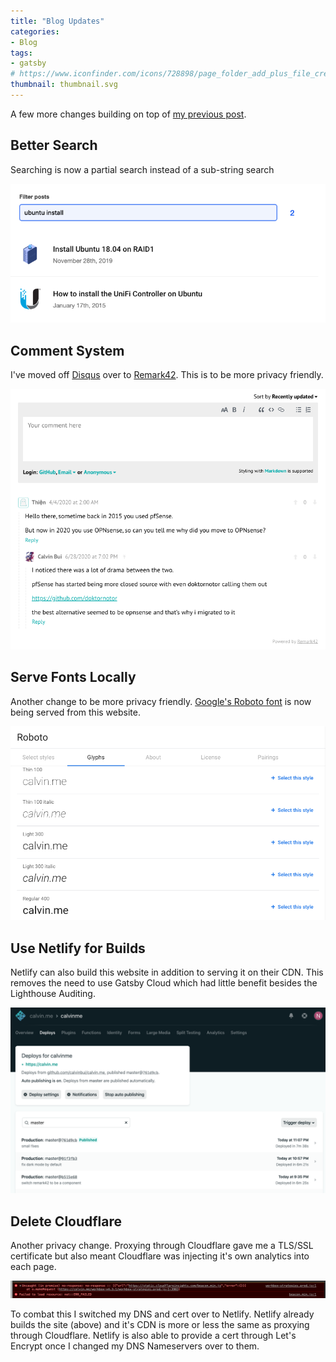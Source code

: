 ```yaml
---
title: "Blog Updates"
categories:
- Blog
tags:
- gatsby
# https://www.iconfinder.com/icons/728898/page_folder_add_plus_file_create_new_icon
thumbnail: thumbnail.svg
---
```


A few more changes building on top of [my previous post](/now-powered-by-gatsby).

<!-- more -->

## Better Search

Searching is now a partial search instead of a sub-string search

![](search.png)

## Comment System

I've moved off [Disqus](https://disqus.com/) over to [Remark42](https://github.com/umputun/remark42). This is to be more privacy friendly.

![](remark42.png)

## Serve Fonts Locally

Another change to be more privacy friendly. [Google's Roboto font](https://fonts.google.com/specimen/Roboto) is now being served from this website.

![](roboto.png)

## Use Netlify for Builds

Netlify can also build this website in addition to serving it on their CDN. This removes the need to use Gatsby Cloud which had little benefit besides the Lighthouse Auditing.

![](netlify.png)

## Delete Cloudflare

Another privacy change. Proxying through Cloudflare gave me a TLS/SSL certificate but also meant Cloudflare was injecting it's own analytics into each page.

![](cloudflare.png)

To combat this I switched my DNS and cert over to Netlify. Netlify already builds the site (above) and it's CDN is more or less the same as proxying through Cloudflare. Netlify is also able to provide a cert through Let's Encrypt once I changed my DNS Nameservers over to them.
